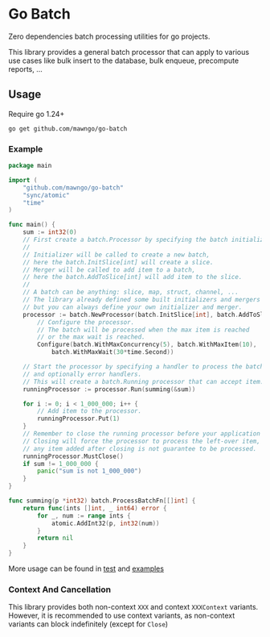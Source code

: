 # Go Batch

Zero dependencies batch processing utilities for go projects.

This library provides a general batch processor that can apply to various use cases like bulk insert to the database,
bulk enqueue, precompute reports, ...

## Usage

Require go 1.24+

```shell
go get github.com/mawngo/go-batch
```

### Example

```go
package main

import (
	"github.com/mawngo/go-batch"
	"sync/atomic"
	"time"
)

func main() {
	sum := int32(0)
	// First create a batch.Processor by specifying the batch initializer and merger.
	//
	// Initializer will be called to create a new batch, 
	// here the batch.InitSlice[int] will create a slice.
	// Merger will be called to add item to a batch, 
	// here the batch.AddToSlice[int] will add item to the slice.
	//
	// A batch can be anything: slice, map, struct, channel, ...
	// The library already defined some built initializers and mergers for common data types,
	// but you can always define your own initializer and merger.
	processor := batch.NewProcessor(batch.InitSlice[int], batch.AddToSlice[int]).
		// Configure the processor.
		// The batch will be processed when the max item is reached 
		// or the max wait is reached.
		Configure(batch.WithMaxConcurrency(5), batch.WithMaxItem(10),
			batch.WithMaxWait(30*time.Second))

	// Start the processor by specifying a handler to process the batch, 
	// and optionally error handlers.
	// This will create a batch.Running processor that can accept item.
	runningProcessor := processor.Run(summing(&sum))

	for i := 0; i < 1_000_000; i++ {
		// Add item to the processor.
		runningProcessor.Put(1)
	}
	// Remember to close the running processor before your application stopped.
	// Closing will force the processor to process the left-over item, 
	// any item added after closing is not guarantee to be processed.
	runningProcessor.MustClose()
	if sum != 1_000_000 {
		panic("sum is not 1_000_000")
	}
}

func summing(p *int32) batch.ProcessBatchFn[[]int] {
	return func(ints []int, _ int64) error {
		for _, num := range ints {
			atomic.AddInt32(p, int32(num))
		}
		return nil
	}
}

```

More usage can be found in [test](batch_test.go) and [examples](examples)

### Context And Cancellation

This library provides both non-context `XXX` and context `XXXContext` variants.
However, it is recommended to use context variants, as non-context variants can block indefinitely (except for `Close`)
